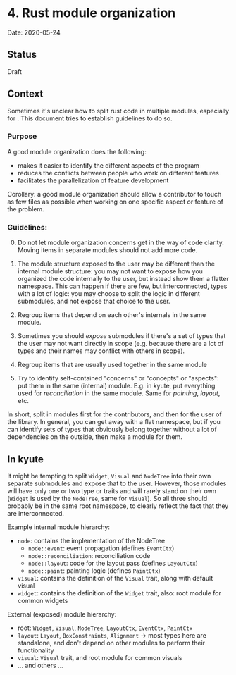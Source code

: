 # 4. Rust module organization

Date: 2020-05-24

## Status

Draft

## Context

Sometimes it's unclear how to split rust code in multiple modules, especially for . This document 
tries to establish guidelines to do so.

### Purpose
A good module organization does the following:
- makes it easier to identify the different aspects of the program
- reduces the conflicts between people who work on different features 
- facilitates the parallelization of feature development 

Corollary: 
a good module organization should allow a contributor to touch as few files as possible when
working on one specific aspect or feature of the problem.

### Guidelines:

0. Do not let module organization concerns get in the way of code clarity.
Moving items in separate modules should not add more code.

0. The module structure exposed to the user may be different than the internal module structure: you may not want to 
expose how you organized the code internally to the user, but instead show them a flatter namespace.
This can happen if there are few, but interconnected, types with a lot of logic: you may choose to split the logic in 
different submodules, and not expose that choice to the user.

0. Regroup items that depend on each other's internals in the same module.
 
0. Sometimes you should _expose_ submodules if there's a set of types that the user may not want directly in
scope (e.g. because there are a lot of types and their names may conflict with others in scope).

0. Regroup items that are usually used together in the same module

0. Try to identify self-contained "concerns" or "concepts" or "aspects": put them in the same (internal) module.
E.g. in kyute, put everything used for _reconciliation_ in the same module. Same for _painting_, _layout_, etc.


In short, split in modules first for the contributors, and then for the user of the library. In general, 
you can get away with a flat namespace, but if you can identify sets of types that obviously belong together without a 
lot of dependencies on the outside, then make a module for them.

## In kyute
It might be tempting to split `Widget`, `Visual` and `NodeTree` into their own separate submodules and expose that to the
user. However, those modules will have only one or two type or traits and will rarely stand on their own (`Widget` is used
by the `NodeTree`, same for `Visual`). So all three should probably be in the same root namespace, to clearly reflect 
the fact that they are interconnected.

Example internal module hierarchy:
- `node`: contains the implementation of the NodeTree
    - `node::event`: event propagation (defines `EventCtx`)
    - `node::reconciliation`: reconciliation code
    - `node::layout`: code for the layout pass (defines `LayoutCtx`) 
    - `node::paint`: painting logic (defines `PaintCtx`)
- `visual`: contains the definition of the `Visual` trait, along with default visual
- `widget`: contains the definition of the `Widget` trait, also: root module for common widgets 

External (exposed) module hierarchy:
- root: `Widget`, `Visual`, `NodeTree`, `LayoutCtx`, `EventCtx`, `PaintCtx`
- `layout`: `Layout`, `BoxConstraints`, `Alignment`
    -> most types here are standalone, and don't depend on other modules to perform their functionality
- `visual`: `Visual` trait, and root module for common visuals
- ... and others ...

